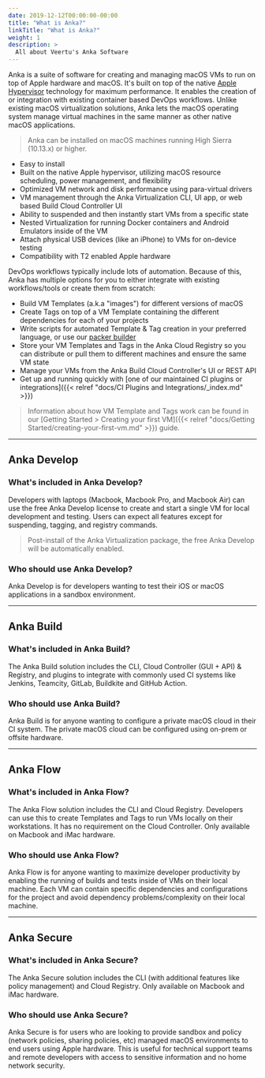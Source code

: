 ```yaml
---
date: 2019-12-12T00:00:00-00:00
title: "What is Anka?"
linkTitle: "What is Anka?"
weight: 1
description: >
  All about Veertu's Anka Software
---
```


Anka is a suite of software for creating and managing macOS VMs to run on top of Apple hardware and macOS. It's built on top of the native [Apple Hypervisor](https://developer.apple.com/documentation/hypervisor) technology for maximum performance. It enables the creation of or integration with existing container based DevOps workflows. Unlike existing macOS virtualization solutions, Anka lets the macOS operating system manage virtual machines in the same manner as other native macOS applications.

> Anka can be installed on macOS machines running High Sierra (10.13.x) or higher.

* Easy to install
* Built on the native Apple hypervisor, utilizing macOS resource scheduling, power management, and flexibility
* Optimized VM network and disk performance using para-virtual drivers
* VM management through the Anka Virtualization CLI, UI app, or web based Build Cloud Controller UI
* Ability to suspended and then instantly start VMs from a specific state
* Nested Virtualization for running Docker containers and Android Emulators inside of the VM
* Attach physical USB devices (like an iPhone) to VMs for on-device testing
* Compatibility with T2 enabled Apple hardware

DevOps workflows typically include lots of automation. Because of this, Anka has multiple options for you to either integrate with existing workflows/tools or create them from scratch:

* Build VM Templates (a.k.a "images") for different versions of macOS
* Create Tags on top of a VM Template containing the different dependencies for each of your projects
* Write scripts for automated Template & Tag creation in your preferred language, or use our [packer builder](https://github.com/veertuinc/packer-builder-veertu-anka)
* Store your VM Templates and Tags in the Anka Cloud Registry so you can distribute or pull them to different machines and ensure the same VM state
* Manage your VMs from the Anka Build Cloud Controller's UI or REST API
* Get up and running quickly with [one of our maintained CI plugins or integrations]({{< relref "docs/CI Plugins and Integrations/_index.md" >}})

> Information about how VM Template and Tags work can be found in our [Getting Started > Creating your first VM]({{< relref "docs/Getting Started/creating-your-first-vm.md" >}}) guide.

---

## Anka Develop

### What's included in Anka Develop?
Developers with laptops (Macbook, Macbook Pro, and Macbook Air) can use the free Anka Develop license to create and start a single VM for local development and testing. Users can expect all features except for suspending, tagging, and registry commands.

> Post-install of the Anka Virtualization package, the free Anka Develop will be automatically enabled.

### Who should use Anka Develop?
Anka Develop is for developers wanting to test their iOS or macOS applications in a sandbox environment.

---

## Anka Build

### What's included in Anka Build?
The Anka Build solution includes the CLI, Cloud Controller (GUI + API) & Registry, and plugins to integrate with commonly used CI systems like Jenkins, Teamcity, GitLab, Buildkite and GitHub Action.

### Who should use Anka Build?
Anka Build is for anyone wanting to configure a private macOS cloud in their CI system. The private macOS cloud can be configured using on-prem or offsite hardware.

---

## Anka Flow

### What's included in Anka Flow?
The Anka Flow solution includes the CLI and Cloud Registry. Developers can use this to create Templates and Tags to run VMs locally on their workstations. It has no requirement on the Cloud Controller. Only available on Macbook and iMac hardware.

### Who should use Anka Flow?
Anka Flow is for anyone wanting to maximize developer productivity by enabling the running of builds and tests inside of VMs on their local machine. Each VM can contain specific dependencies and configurations for the project and avoid dependency problems/complexity on their local machine.

---

## Anka Secure

### What's included in Anka Secure?
The Anka Secure solution includes the CLI (with additional features like policy management) and Cloud Registry. Only available on Macbook and iMac hardware.

### Who should use Anka Secure?
Anka Secure is for users who are looking to provide sandbox and policy (network policies, sharing policies, etc) managed macOS environments to end users using Apple hardware. This is useful for technical support teams and remote developers with access to sensitive information and no home network security.
